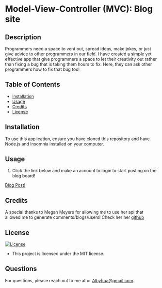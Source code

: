 # Model-View-Controller (MVC): Blog site

## Description

Programmers need a space to vent out, spread ideas, make jokes, or just give advice to other programmers in our field. I have created a simple yet effective app that give programmers a space to let their creativity out rather than fixing a bug that is taking them hours to fix. Here, they can ask other programmers how to fix that bug too!

## Table of Contents

- [Installation](#installation)
- [Usage](#usage)
- [Credits](#credits)
- [License](#license)

## Installation

To use this application, ensure you have cloned this repository and have Node.js and Insomnia installed on your computer.

## Usage

1. Click the link below and make an account to login to start posting on the blog board!

[Blog Post!](https://dragonfruit-12-7d12769a6377.herokuapp.com/)

## Credits

A special thanks to Megan Meyers for allowing me to use her api that allowed me to generate comments/blogs/users! Check her her [github](https://github.com/femke77)

## License

[![License](https://img.shields.io/badge/License-MIT-blue)](https://opensource.org/licenses/MIT)

- This project is licensed under the MIT license.

## Questions

For questions, please reach out to me at  or [Albyhua@gmail.com](mailto:Albyhua@gmail.com).
